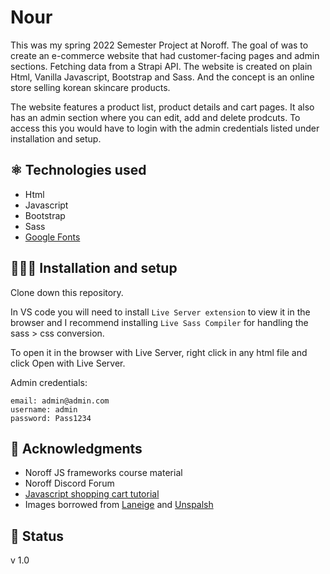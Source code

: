# Nour

This was my spring 2022 Semester Project at Noroff. The goal of was to create an e-commerce website that had customer-facing pages and admin sections. Fetching data from a Strapi API. The website is created on plain Html, Vanilla Javascript, Bootstrap and Sass. And the concept is an online store selling korean skincare products. 

The website features a product list, product details and cart pages. It also has an admin section where you can edit, add and delete prodcuts. To access this you would have to login with the admin credentials listed under installation and setup. 

## ⚛️ Technologies used

- Html
- Javascript
- Bootstrap
- Sass
- [Google Fonts](https://fonts.google.com)

## 👩🏻‍💻 Installation and setup 

Clone down this repository. 

In VS code you will need to install `Live Server extension` to view it in the browser and I recommend installing `Live Sass Compiler` for handling the sass > css conversion. 

To open it in the browser with Live Server, right click in any html file and click Open with Live Server.

Admin credentials:
```
email: admin@admin.com
username: admin
password: Pass1234
```

## 📝 Acknowledgments

- Noroff JS frameworks course material
- Noroff Discord Forum
- [Javascript shopping cart tutorial](https://www.youtube.com/watch?v=B20Getj_Zk4)
- Images borrowed from [Laneige](https://www.laneige.com/int/en/index.html) and [Unspalsh](https://unsplash.com/)

## 📶 Status 

v 1.0


